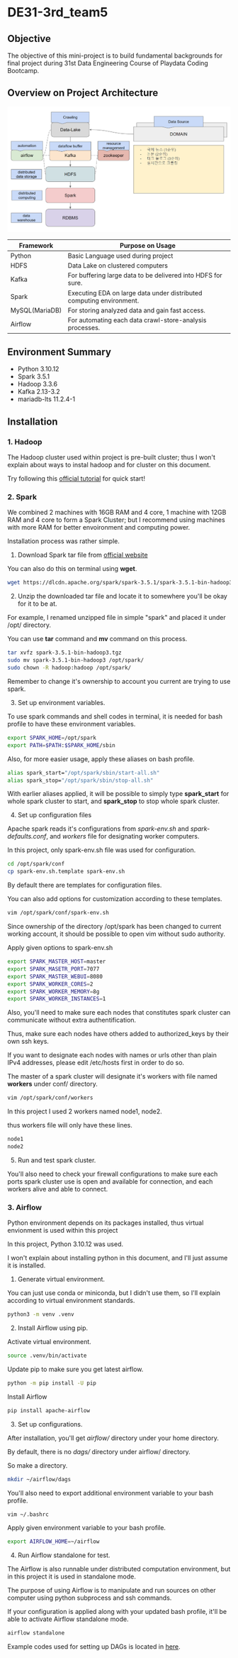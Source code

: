 # DE31-3rd_team5
## Objective
The objective of this mini-project is to build fundamental backgrounds for final project during 31st Data Engineering Course of Playdata Coding Bootcamp.

## Overview on Project Architecture
![image](./attachments/overall.png)

|Framework|Purpose on Usage|
|---|---|
|Python|Basic Language used during project|
|HDFS|Data Lake on clustered computers|
|Kafka|For buffering large data to be delivered into HDFS for sure.|
|Spark|Executing EDA on large data under distributed computing environment.|
|MySQL(MariaDB)|For storing analyzed data and gain fast access.|
|Airflow|For automating each data crawl-store-analysis processes.|

## Environment Summary
- Python 3.10.12
- Spark 3.5.1
- Hadoop 3.3.6
- Kafka 2.13-3.2
- mariadb-lts 11.2.4-1

## Installation
### 1. Hadoop
The Hadoop cluster used within project is pre-built cluster; thus I won't explain about ways to instal hadoop and for cluster on this document.

Try following this [official tutorial](https://hadoop.apache.org/docs/stable/hadoop-project-dist/hadoop-common/SingleCluster.html) for quick start!

### 2. Spark
We combined 2 machines with 16GB RAM and 4 core, 1 machine with 12GB RAM and 4 core to form a Spark Cluster; but I recommend using machines with more RAM for better envoironment and computing power.

Installation process was rather simple.
1) Download Spark tar file from [official website](https://dlcdn.apache.org/spark/spark-3.5.1/spark-3.5.1-bin-hadoop3.tgz)

You can also do this on terminal using **wget**.

```bash
wget https://dlcdn.apache.org/spark/spark-3.5.1/spark-3.5.1-bin-hadoop3.tgz
```
2) Unzip the downloaded tar file and locate it to somewhere you'll be okay for it to be at.

For example, I renamed unzipped file in simple "spark" and placed it under /opt/ directory.

You can use **tar** command and **mv** command on this process.

```bash
tar xvfz spark-3.5.1-bin-hadoop3.tgz
sudo mv spark-3.5.1-bin-hadoop3 /opt/spark/
sudo chown -R hadoop:hadoop /opt/spark/
```

Remember to change it's ownership to account you current are trying to use spark.

3) Set up environment variables.

To use spark commands and shell codes in terminal, it is needed for bash profile to have these environment variables.

```bash
export SPARK_HOME=/opt/spark
export PATH=$PATH:$SPARK_HOME/sbin
```

Also, for more easier usage, apply these aliases on bash profile.

```bash
alias spark_start="/opt/spark/sbin/start-all.sh"
alias spark_stop="/opt/spark/sbin/stop-all.sh"
```

With earlier aliases applied, it will be possible to simply type **spark_start** for whole spark cluster to start, and **spark_stop** to stop whole spark cluster.

4) Set up configuration files

Apache spark reads it's configurations from *spark-env.sh* and *spark-defaults.conf*, and *workers* file for designating worker computers.

In this project, only spark-env.sh file was used for configuration.

```bash
cd /opt/spark/conf
cp spark-env.sh.template spark-env.sh
```

By default there are templates for configuration files.

You can also add options for customization according to these templates.

```bash
vim /opt/spark/conf/spark-env.sh
```

Since ownership of the directory /opt/spark has been changed to current working account, it should be possible to open vim without sudo authority.

Apply given options to spark-env.sh

```sh
export SPARK_MASTER_HOST=master
export SPARK_MASETR_PORT=7077
export SPARK_MASTER_WEBUI=8080
export SPARK_WORKER_CORES=2
export SPARK_WORKER_MEMORY=8g
export SPARK_WORKER_INSTANCES=1
```

Also, you'll need to make sure each nodes that constitutes spark cluster can communicate without extra authentification.

Thus, make sure each nodes have others added to authorized_keys by their own ssh keys.

If you want to designate each nodes with names or urls other than plain IPv4 addresses, please edit /etc/hosts first in order to do so.

The master of a spark cluster will designate it's workers with file named **workers** under conf/ directory.

```bash
vim /opt/spark/conf/workers
```

In this project I used 2 workers named node1, node2.

thus workers file will only have these lines.

```sh
node1
node2
```

5) Run and test spark cluster.

You'll also need to check your firewall configurations to make sure each ports spark cluster use is open and available for connection, and each workers alive and able to connect.

### 3. Airflow

Python environment depends on its packages installed, thus virtual envionment is used within this project

In this project, Python 3.10.12 was used.

I won't explain about installing python in this document, and I'll just assume it is installed.

1) Generate virtual environment.

You can just use conda or miniconda, but I didn't use them, so I'll explain according to virtual environment standards.

```bash
python3 -m venv .venv
```

2) Install Airflow using pip.

Activate virtual environment.

```bash
source .venv/bin/activate
```

Update pip to make sure you get latest airflow.

```bash
python -m pip install -U pip
```

Install Airflow

```bash
pip install apache-airflow
```

3) Set up configurations.

After installation, you'll get *airflow/* directory under your home directory.

By default, there is no *dags/* directory under airflow/ directory.

So make a directory.

```bash
mkdir ~/airflow/dags
```

You'll also need to export additional environment variable to your bash profile.

```bash
vim ~/.bashrc
```

Apply given environment variable to your bash profile.

```bash
export AIRFLOW_HOME=~/airflow
```

4) Run Airflow standalone for test.

The Airflow is also runnable under distributed computation environment, but in this project it is used in standalone mode.

The purpose of using Airflow is to manipulate and run sources on other computer using python subprocess and ssh commands.

If your configuration is applied along with your updated bash profile, it'll be able to activate Airflow standalone mode.

```bash
airflow standalone
```

Example codes used for setting up DAGs is located in [here](./airflow_sample/dag_example.py).